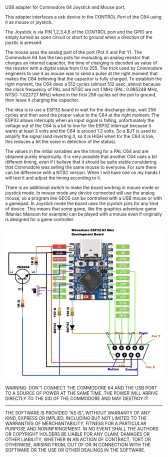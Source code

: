 USB adapter for Commodore 64 Joystick and Mouse port.

This adapter interfaces a usb device to the CONTROL Port of the C64 using it as mouse or joystick.

The Joystick is via PIN 1,2,3,4,6 of the CONTROL port and the GPIO are simply turned as open circuit or short to ground when a direction of the joystic is pressed.

The mouse uses the analog part of the port (Pot X and Pot Y).
The Commodore 64 has the two pots for evaluating an analog resistor that charges an internal capacitor, the time of charging is decoded as value of the resistor with a digital value from 0 to 255. The trick used by Commodore engineers to use it as mouse was to send a pulse at the right moment that makes the C64 believing that the capacitor is fully charged.
To establish the right moment, the C64 does a 512 cycles (almost 512 usec, almost because the clock frequency of PAL and NTSC are not 1 MHz (PAL: 0.985248 MHz, NTSC: 1.022727 MHz) where in the first 256 cycles set the pot to ground, then leave it charging the capacitor.

The idea is to use a ESP32 board to wait for the discharge drop, wait 256 cycles and then send the proper value to the C64 at the right moment.
The ESP32 allows interrupts when an input signal is falling, unfortunately the voltage out of the C64 is a bit to low for the ESP32 interrupt because it wants at least 3 volts and the C64 is around 1.2 volts. So a BJT is used to amplify the signal (and inverting it, so it is HIGH when for the C64 is low, this reduces a bit the noise in detection of the status).

The values in the initial variables are the timing for a PAL C64 and are obtained purely empirically. It is very possible that another C64 uses a bit different timing, even if I believe that it should be quite stable considering that Commodore was selling the same mouse to everyone. For sure there can be difference with a NTSC version. When I will have one on my hands I will test it and adjust the timing according to it.

There is an additional switch to make the board working in mouse mode or joystick mode. In mouse mode any device connected will use the analog mouse, so a program like GEOS can be controlled with a USB mouse or with a gamepad. In Joystick mode the board uses the joystick pins for any kind of device. This means that some game, like the graphics adventure game (Maniac Mansion for example) can be played with a mouse even if originally is designed for a game controller.

![](https://github.com/emanuelelaface/USBtoC64/blob/main/Schematic.jpeg)

WARNING: DON'T CONNECT THE COMMODORE 64 AND THE USB PORT TO A SOURCE OF POWER AT THE SAME TIME.
THE POWER WILL ARRIVE DIRECTLY TO THE SID OF THE COMMODORE AND MAY DESTROY IT.

---

THE SOFTWARE IS PROVIDED “AS IS”, WITHOUT WARRANTY OF ANY KIND, EXPRESS OR IMPLIED, INCLUDING BUT NOT LIMITED TO THE WARRANTIES OF MERCHANTABILITY, FITNESS FOR A PARTICULAR PURPOSE AND NONINFRINGEMENT. IN NO EVENT SHALL THE AUTHORS OR COPYRIGHT HOLDERS BE LIABLE FOR ANY CLAIM, DAMAGES OR OTHER LIABILITY, WHETHER IN AN ACTION OF CONTRACT, TORT OR OTHERWISE, ARISING FROM, OUT OF OR IN CONNECTION WITH THE SOFTWARE OR THE USE OR OTHER DEALINGS IN THE SOFTWARE.
